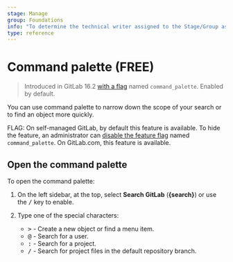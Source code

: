 ```yaml
---
stage: Manage
group: Foundations
info: "To determine the technical writer assigned to the Stage/Group associated with this page, see https://about.gitlab.com/handbook/product/ux/technical-writing/#assignments"
type: reference
---
```


# Command palette **(FREE)**

> Introduced in GitLab 16.2 [with a flag](../../administration/feature_flags.md) named `command_palette`. Enabled by default.

You can use command palette to narrow down the scope of your search or to
find an object more quickly.

FLAG:
On self-managed GitLab, by default this feature is available.
To hide the feature, an administrator can [disable the feature flag](../../administration/feature_flags.md) named `command_palette`.
On GitLab.com, this feature is available.

## Open the command palette

To open the command palette:

1. On the left sidebar, at the top, select **Search GitLab** (**{search}**) or use the <kbd>/</kbd> key to enable.
1. Type one of the special characters:

   - <kbd>></kbd> - Create a new object or find a menu item.
   - <kbd>@</kbd> - Search for a user.
   - <kbd>:</kbd> - Search for a project.
   - <kbd>/</kbd> - Search for project files in the default repository branch.
